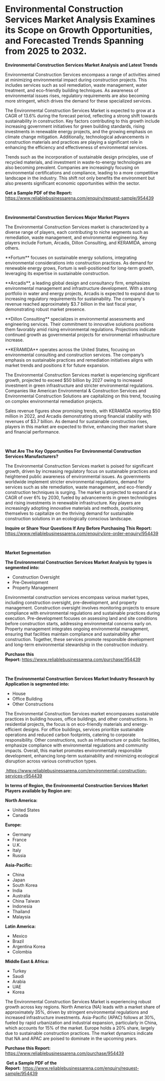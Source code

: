 <p><h1>Environmental Construction Services Market Analysis Examines its Scope on Growth Opportunities, and Forecasted Trends Spanning from 2025 to 2032.</h1></p><p><strong>Environmental Construction Services Market Analysis and Latest Trends</strong></p>
<p><p>Environmental Construction Services encompass a range of activities aimed at minimizing environmental impact during construction projects. This includes services such as soil remediation, waste management, water treatment, and eco-friendly building techniques. As awareness of environmental issues rises, regulatory requirements are also becoming more stringent, which drives the demand for these specialized services.</p><p>The Environmental Construction Services Market is expected to grow at a CAGR of 13.6% during the forecast period, reflecting a strong shift towards sustainability in construction. Key factors contributing to this growth include increasing government initiatives for green building standards, rising investments in renewable energy projects, and the growing emphasis on climate change mitigation. Additionally, technological advancements in construction materials and practices are playing a significant role in enhancing the efficiency and effectiveness of environmental services.</p><p>Trends such as the incorporation of sustainable design principles, use of recycled materials, and investment in waste-to-energy technologies are also becoming prevalent. Companies are increasingly focusing on environmental certifications and compliance, leading to a more competitive landscape in the industry. This shift not only benefits the environment but also presents significant economic opportunities within the sector.</p></p>
<p><strong>Get a Sample PDF of the Report:&nbsp;</strong> <a href="https://www.reliablebusinessarena.com/enquiry/request-sample/954439?utm_campaign=3542&utm_medium=2&utm_source=Github&utm_content=ia&utm_term=18042025&utm_id=environmental-construction-services">https://www.reliablebusinessarena.com/enquiry/request-sample/954439</a></p>
<p>&nbsp;</p>
<p><strong>Environmental Construction Services Major Market Players</strong></p>
<p><p>The Environmental Construction Services market is characterized by a diverse range of players, each contributing to niche segments such as remediation, waste management, and environmental engineering. Key players include Fortum, Arcadis, Dillon Consulting, and KERAMIDA, among others.</p><p>**Fortum** focuses on sustainable energy solutions, integrating environmental considerations into construction practices. As demand for renewable energy grows, Fortum is well-positioned for long-term growth, leveraging its expertise in sustainable construction.</p><p>**Arcadis**, a leading global design and consultancy firm, emphasizes environmental management and infrastructure development. With a strong portfolio in water and energy projects, Arcadis is expected to expand due to increasing regulatory requirements for sustainability. The company's revenue reached approximately $3.7 billion in the last fiscal year, demonstrating robust market presence.</p><p>**Dillon Consulting** specializes in environmental assessments and engineering services. Their commitment to innovative solutions positions them favorably amid rising environmental regulations. Projections indicate continued growth as governmental projects for environmental infrastructure increase.</p><p>**KERAMIDA** operates across the United States, focusing on environmental consulting and construction services. The company’s emphasis on sustainable practices and remediation initiatives aligns with market trends and positions it for future expansion.</p><p>The Environmental Construction Services market is experiencing significant growth, projected to exceed $50 billion by 2027 owing to increased investment in green infrastructure and stricter environmental regulations. Companies like American Environmental & Construction Services and Environmental Construction Solutions are capitalizing on this trend, focusing on complex environmental remediation projects.</p><p>Sales revenue figures show promising trends, with KERAMIDA reporting $50 million in 2022, and Arcadis demonstrating strong financial stability with revenues of $3.7 billion. As demand for sustainable construction rises, players in this market are expected to thrive, enhancing their market share and financial performance.</p></p>
<p>&nbsp;</p>
<p><strong>What Are The Key Opportunities For Environmental Construction Services Manufacturers?</strong></p>
<p><p>The Environmental Construction Services market is poised for significant growth, driven by increasing regulatory focus on sustainable practices and heightened public awareness of environmental issues. As governments worldwide implement stricter environmental regulations, demand for services such as site remediation, waste management, and eco-friendly construction techniques is surging. The market is projected to expand at a CAGR of over 6% by 2030, fueled by advancements in green technologies and rising investments in renewable infrastructure. Key players are increasingly adopting innovative materials and methods, positioning themselves to capitalize on the thriving demand for sustainable construction solutions in an ecologically conscious landscape.</p></p>
<p><strong>Inquire or Share Your Questions If Any Before Purchasing This Report:</strong> <a href="https://www.reliablebusinessarena.com/enquiry/pre-order-enquiry/954439?utm_campaign=3542&utm_medium=2&utm_source=Github&utm_content=ia&utm_term=18042025&utm_id=environmental-construction-services">https://www.reliablebusinessarena.com/enquiry/pre-order-enquiry/954439</a></p>
<p>&nbsp;</p>
<p><strong>Market Segmentation</strong></p>
<p><strong>The Environmental Construction Services Market Analysis by types is segmented into:</strong></p>
<p><ul><li>Construction Oversight</li><li>Pre-Development</li><li>Property Management</li></ul></p>
<p><p>Environmental construction services encompass various market types, including construction oversight, pre-development, and property management. Construction oversight involves monitoring projects to ensure compliance with environmental regulations and sustainable practices during execution. Pre-development focuses on assessing land and site conditions before construction starts, addressing environmental concerns early on. Property management integrates ongoing environmental management, ensuring that facilities maintain compliance and sustainability after construction. Together, these services promote responsible development and long-term environmental stewardship in the construction industry.</p></p>
<p><strong>Purchase this Report:&nbsp;</strong><a href="https://www.reliablebusinessarena.com/purchase/954439?utm_campaign=3542&utm_medium=2&utm_source=Github&utm_content=ia&utm_term=18042025&utm_id=environmental-construction-services">https://www.reliablebusinessarena.com/purchase/954439</a></p>
<p>&nbsp;</p>
<p><strong>The Environmental Construction Services Market Industry Research by Application is segmented into:</strong></p>
<p><ul><li>House</li><li>Office Building</li><li>Other Constructions</li></ul></p>
<p><p>The Environmental Construction Services market encompasses sustainable practices in building houses, office buildings, and other constructions. In residential projects, the focus is on eco-friendly materials and energy-efficient designs. For office buildings, services prioritize sustainable operations and reduced carbon footprints, catering to corporate responsibility. Other constructions, such as infrastructure or public facilities, emphasize compliance with environmental regulations and community impacts. Overall, this market promotes environmentally responsible development, enhancing long-term sustainability and minimizing ecological disruption across various construction types.</p></p>
<p><a href="https://www.reliablebusinessarena.com/environmental-construction-services-r954439?utm_campaign=3542&utm_medium=2&utm_source=Github&utm_content=ia&utm_term=18042025&utm_id=environmental-construction-services">&nbsp;https://www.reliablebusinessarena.com/environmental-construction-services-r954439</a></p>
<p><strong>In terms of Region, the Environmental Construction Services Market Players available by Region are:</strong></p>
<p>
    <p> <strong> North America: </strong>
        <ul>
            <li>United States</li>
            <li>Canada</li>
        </ul>
        </p> 
    <p> <strong> Europe: </strong>
        <ul>
            <li>Germany</li>
            <li>France</li>
            <li>U.K.</li>
            <li>Italy</li>
            <li>Russia</li>
        </ul>
        </p> 
    <p> <strong> Asia-Pacific: </strong>
        <ul>
            <li>China</li>
            <li>Japan</li>
            <li>South Korea</li>
            <li>India</li>
            <li>Australia</li>
            <li>China Taiwan</li>
            <li>Indonesia</li>
            <li>Thailand</li>
            <li>Malaysia</li>
        </ul>
        </p> 
    <p> <strong> Latin America: </strong>
        <ul>
            <li>Mexico</li>
            <li>Brazil</li>
            <li>Argentina Korea</li>
            <li>Colombia</li>
        </ul>
        </p> 
    <p> <strong> Middle East & Africa: </strong>
        <ul>
            <li>Turkey</li>
            <li>Saudi</li>
            <li>Arabia</li>
            <li>UAE</li>
            <li>Korea</li>
        </ul>
    </p>
    </p>
<p><p>The Environmental Construction Services Market is experiencing robust growth across key regions. North America (NA) leads with a market share of approximately 35%, driven by stringent environmental regulations and increased infrastructure investments. Asia-Pacific (APAC) follows at 30%, fueled by rapid urbanization and industrial expansion, particularly in China, which accounts for 15% of the market. Europe holds a 20% share, largely due to sustainable construction practices. The market dynamics indicate that NA and APAC are poised to dominate in the upcoming years.</p></p>
<p><strong>Purchase this Report: </strong><a href="https://www.reliablebusinessarena.com/purchase/954439?utm_campaign=3542&utm_medium=2&utm_source=Github&utm_content=ia&utm_term=18042025&utm_id=environmental-construction-services">https://www.reliablebusinessarena.com/purchase/954439</a></p>
<p>&nbsp;<strong>Get a Sample PDF of the Report:&nbsp;&nbsp;</strong><a href="https://www.reliablebusinessarena.com/enquiry/request-sample/954439?utm_campaign=3542&utm_medium=2&utm_source=Github&utm_content=ia&utm_term=18042025&utm_id=environmental-construction-services">https://www.reliablebusinessarena.com/enquiry/request-sample/954439</a></p>
<p><strong></strong></p>
<p><p></p><p></p><p></p></p>